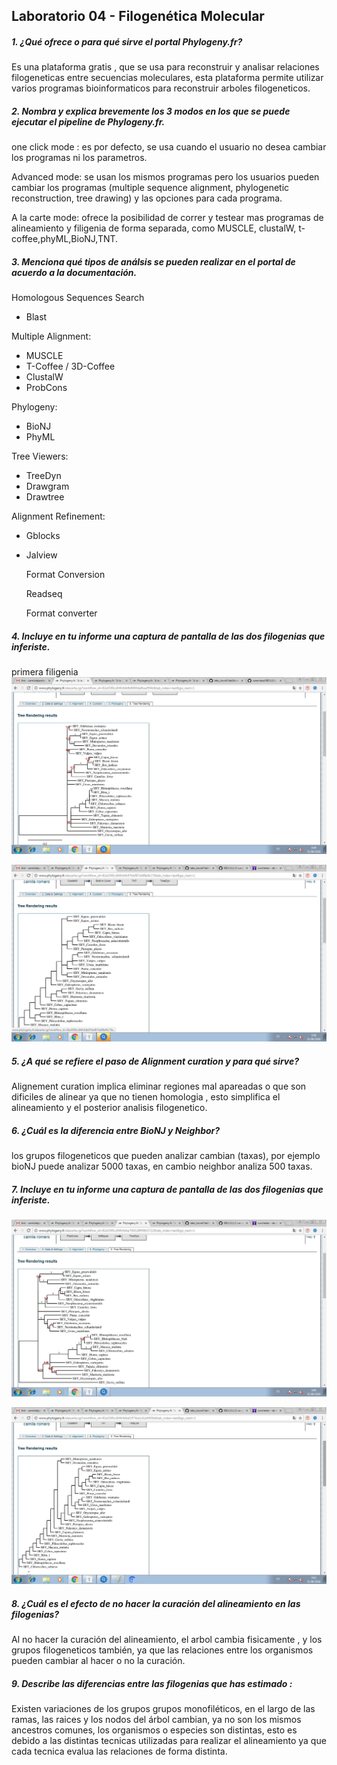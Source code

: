 Laboratorio 04 - Filogenética Molecular
---
##### 1. ¿Qué ofrece o para qué sirve el portal Phylogeny.fr?
Es una plataforma gratis , que se usa para reconstruir y analisar relaciones filogeneticas entre secuencias moleculares, esta plataforma permite utilizar varios programas bioinformaticos para reconstruir arboles filogeneticos.

##### 2. Nombra y explica brevemente los 3 modos en los que se puede ejecutar el pipeline de Phylogeny.fr.

one click mode : es por defecto, se usa cuando el usuario no desea cambiar los programas ni los parametros.

Advanced mode:  se usan los mismos programas pero los usuarios pueden cambiar los programas (multiple sequence alignment, phylogenetic reconstruction, tree drawing) y las opciones para cada programa.

A la carte mode: ofrece la posibilidad de correr y testear mas programas de alineamiento y filigenia de forma separada, como MUSCLE, clustalW, t-coffee,phyML,BioNJ,TNT.

##### 3. Menciona qué tipos de análsis se pueden realizar en el portal de acuerdo a la documentación.

Homologous Sequences Search

- Blast

Multiple Alignment:

- MUSCLE
- T-Coffee / 3D-Coffee
- ClustalW
- ProbCons

Phylogeny:

- BioNJ
- PhyML

Tree Viewers:

- TreeDyn
- Drawgram
- Drawtree

Alignment Refinement:

- Gblocks

- Jalview

  Format Conversion

  Readseq

  Format converter

##### 4. Incluye en tu informe una captura de pantalla de las dos filogenias que inferiste.

primera filigenia![primera filogenia](https://github.com/caamiiasd/BIOL311/blob/master/1%20curada.jpg?raw=true)



![segunda filogenia](https://github.com/caamiiasd/BIOL311/blob/master/2%20curada.jpg%202.jpg?raw=true)

##### 5. ¿A qué se refiere el paso de Alignment curation y para qué sirve?

Alignement curation implica eliminar regiones mal apareadas o que son dificiles de alinear ya que no tienen homologia , esto simplifica el alineamiento y el posterior analisis filogenetico.

##### 6. ¿Cuál es la diferencia entre BioNJ y Neighbor?

los grupos filogeneticos  que pueden analizar cambian (taxas), por ejemplo bioNJ puede analizar 5000 taxas, en cambio neighbor analiza 500 taxas.

##### 7. Incluye en tu informe una captura de pantalla de las dos filogenias que inferiste.

![primera](https://github.com/caamiiasd/BIOL311/blob/master/1%20no%20curada%202.jpg?raw=true)

![segunda](https://github.com/caamiiasd/BIOL311/blob/master/2%20no%20curada%202.jpg?raw=true)

##### 8. ¿Cuál es el efecto de no hacer la curación del alineamiento en las filogenias?
Al no hacer la curación del alineamiento, el arbol cambia fisicamente , y los grupos filogeneticos también, ya que  las relaciones entre los organismos  pueden cambiar al hacer o no la curación.

##### 9. Describe las diferencias entre las filogenias que has estimado :
Existen variaciones de los grupos grupos monofiléticos, en el largo de las ramas, las raices y los nodos del árbol cambian, ya no son los mismos ancestros comunes, los organismos o especies son distintas, esto es debido a las distintas tecnicas utilizadas para realizar el alineamiento ya que cada tecnica evalua las relaciones de forma distinta. 





